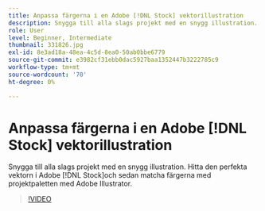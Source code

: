 ```yaml
---
title: Anpassa färgerna i en Adobe [!DNL Stock] vektorillustration
description: Snygga till alla slags projekt med en snygg illustration. Hitta den perfekta vektorn i Adobe [!DNL Stock]och sedan matcha färgerna med projektpaletten med Adobe Illustrator
role: User
level: Beginner, Intermediate
thumbnail: 331826.jpg
exl-id: 8e3ad18a-48ea-4c5d-8ea0-50ab0bbe6779
source-git-commit: e3982cf31ebb0dac5927baa1352447b3222785c9
workflow-type: tm+mt
source-wordcount: '70'
ht-degree: 0%

---
```


# Anpassa färgerna i en Adobe [!DNL Stock] vektorillustration

Snygga till alla slags projekt med en snygg illustration. Hitta den perfekta vektorn i Adobe [!DNL Stock]och sedan matcha färgerna med projektpaletten med Adobe Illustrator.

>[!VIDEO](https://video.tv.adobe.com/v/331826?hidetitle=true)
